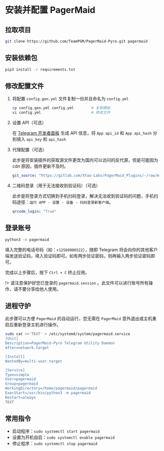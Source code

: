 # 安装并配置 PagerMaid

## 拉取项目

```bash
git clone https://github.com/TeamPGM/PagerMaid-Pyro.git pagermaid
```

## 安装依赖包

```bash
pip3 install -r requirements.txt
```

## 修改配置文件

1. 将配置 `config.gen.yml` 文件复制一份并且命名为 `config.yml`

    ```bash
    cp config.gen.yml config.yml        # 复制模板
    vi config.yml                       # 修改文件
    ```

2. 设置 API（可选）

    在 [Telegram 开发者面板](https://my.telegram.org/) 生成 API 信息，将 `App api_id` 和 `App api_hash` 分别填入 `api_key` 和 `api_hash`

3. 代理配置（可选）

    此步是将安装插件的获取源文件更改为国内可以访问的反代源，但是可能因为 cdn 原因，插件更新不及时。

    ```yaml
    git_source: "https://gitlab.com/Xtao-Labs/PagerMaid_Plugins/-/raw/master/"
    ```

4. 二维码登录（用于无法接收到验证码）（可选）

    此步是将登录方式切换到手机扫码登录，解决无法收到验证码的问题，手机扫码途径：`运行 APP - 设置 - 设备 - 扫码登录新客户端`。

    ```yaml
    qrcode_login: "True"
    ```

## 登录账号

```bash
python3 -m pagermaid
```

填入完整的电话号码（如：`+12569986522`），随即 Telegram 将会向你的其他客户端发送验证码，填入验证码即可。如有两步验证密码，则再输入两步验证密码即可。

完成以上步骤后，按下 `Ctrl + C` 终止应用。

!> 请注意保护好您已登录的 `pagermaid.session` 。此文件可以进行账号所有操作，请不要分享给他人使用。

## 进程守护

此步骤可以方便 `PagerMaid` 的自动运行，您无需在 `PagerMaid` 意外退出或主机重启后重新登录主机进行操作。

```bash
sudo cat <<'TEXT' > /etc/systemd/system/pagermaid.service
[Unit]
Description=PagerMaid-Pyro Telegram Utility Daemon
After=network.target

[Install]
WantedBy=multi-user.target

[Service]
Type=simple
User=pagermaid
Group=pagermaid
WorkingDirectory=/home/pagermaid/pagermaid
ExecStart=/usr/bin/python3 -m pagermaid
Restart=always
TEXT
```

## 常用指令

- 启动程序：`sudo systemctl start pagermaid`
- 设置为开机自启：`sudo systemctl enable pagermaid`
- 停止程序：`sudo systemctl stop pagermaid`
